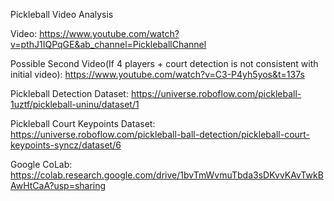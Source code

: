 Pickleball Video Analysis


Video: https://www.youtube.com/watch?v=pthJ1IQPqGE&ab_channel=PickleballChannel

Possible Second Video(If 4 players + court detection is not consistent with initial video): https://www.youtube.com/watch?v=C3-P4yh5yos&t=137s

Pickleball Detection Dataset: https://universe.roboflow.com/pickleball-1uztf/pickleball-uninu/dataset/1

Pickleball Court Keypoints Dataset: https://universe.roboflow.com/pickleball-ball-detection/pickleball-court-keypoints-syncz/dataset/6

Google CoLab: https://colab.research.google.com/drive/1bvTmWvmuTbda3sDKvvKAvTwkBAwHtCaA?usp=sharing